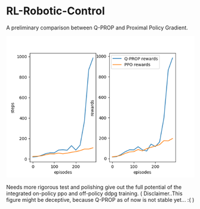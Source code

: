 # RL-Robotic-Control

A preliminary comparison between Q-PROP and Proximal Policy Gradient.

![placeholder](graph/plot.png)

Needs more rigorous test and polishing give out the full potential of the integrated on-policy ppo and off-policy ddpg training.
( Disclaimer..This figure might be deceptive, because Q-PROP as of now is not stable yet... :( )